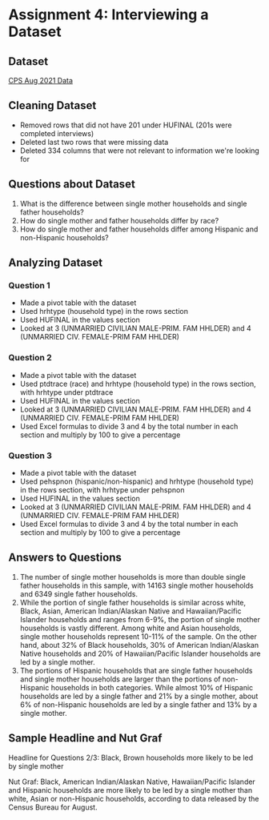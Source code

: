# Assignment 4: Interviewing a Dataset

## Dataset

[CPS Aug 2021 Data](https://github.com/juliashapero/datavisualization-fall2021/blob/main/CPS%20Aug%202021%20Data%20Cleaned%20FINAL.csv)

## Cleaning Dataset

* Removed rows that did not have 201 under HUFINAL (201s were completed interviews)
* Deleted last two rows that were missing data
* Deleted 334 columns that were not relevant to information we're looking for

## Questions about Dataset

1. What is the difference between single mother households and single father households? 
2. How do single mother and father households differ by race?
3. How do single mother and father households differ among Hispanic and non-Hispanic households?

## Analyzing Dataset

### Question 1

* Made a pivot table with the dataset
* Used hrhtype (household type) in the rows section
* Used HUFINAL in the values section
* Looked at 3 (UNMARRIED CIVILIAN MALE-PRIM. FAM HHLDER) and 4 (UNMARRIED CIV. FEMALE-PRIM FAM HHLDER)

### Question 2

* Made a pivot table with the dataset
* Used ptdtrace (race) and hrhtype (household type) in the rows section, with hrhtype under ptdtrace
* Used HUFINAL in the values section
* Looked at 3 (UNMARRIED CIVILIAN MALE-PRIM. FAM HHLDER) and 4 (UNMARRIED CIV. FEMALE-PRIM FAM HHLDER)
* Used Excel formulas to divide 3 and 4 by the total number in each section and multiply by 100 to give a percentage

### Question 3

* Made a pivot table with the dataset
* Used pehspnon (hispanic/non-hispanic) and hrhtype (household type) in the rows section, with hrhtype under pehspnon
* Used HUFINAL in the values section
* Looked at 3 (UNMARRIED CIVILIAN MALE-PRIM. FAM HHLDER) and 4 (UNMARRIED CIV. FEMALE-PRIM FAM HHLDER)
* Used Excel formulas to divide 3 and 4 by the total number in each section and multiply by 100 to give a percentage

## Answers to Questions

1. The number of single mother households is more than double single father households in this sample, with 14163 single mother households and 6349 single father households.
2. While the portion of single father households is similar across white, Black, Asian, American Indian/Alaskan Native and Hawaiian/Pacific Islander households and ranges from 6-9%, the portion of single mother households is vastly different. Among white and Asian households, single mother households represent 10-11% of the sample. On the other hand, about 32% of Black households, 30% of American Indian/Alaskan Native households and 20% of Hawaiian/Pacific Islander households are led by a single mother. 
3. The portions of Hispanic households that are single father households and single mother households are larger than the portions of non-Hispanic households in both categories. While almost 10% of Hispanic households are led by a single father and 21% by a single mother, about 6% of non-Hispanic households are led by a single father and 13% by a single mother. 

## Sample Headline and Nut Graf

Headline for Questions 2/3: Black, Brown households more likely to be led by single mother

Nut Graf: Black, American Indian/Alaskan Native, Hawaiian/Pacific Islander and Hispanic households are more likely to be led by a single mother than white, Asian or non-Hispanic households, according to data released by the Census Bureau for August.
